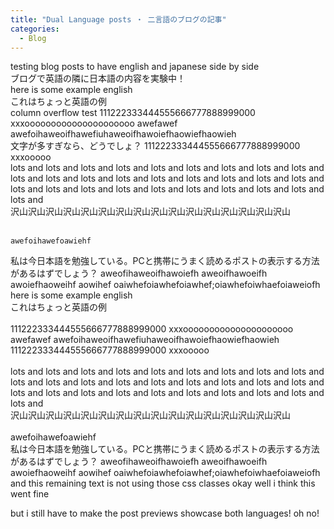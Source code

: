 ```yaml
---  
title: "Dual Language posts ・ 二言語のブログの記事"
categories:
  - Blog
---
```


<div>
    testing blog posts to have english and japanese side by side
    <br>
    ブログで英語の隣に日本語の内容を実験中！
</div>

<div>
    <div class="left">
        here is some example english
    </div>
    <div class="right">
        これはちょっと英語の例
    </div>
</div>

<div class="left">
    column overflow test
    111222333444555666777888999000
    xxxooooooooooooooooooooo awefawef 
    awefoihaweoifhawefiuhaweoifhawoiefhaowiefhaowieh
</div>

<div class="right">
    文字が多すぎなら、どうでしょ？
    111222333444555666777888999000
    xxxooooo
</div>


<div class="left">
    lots and lots and lots and lots and lots and lots and lots and lots and lots and lots and lots and lots and lots and lots and lots and lots and lots and lots and lots and lots and lots and lots and lots and lots and lots and lots and lots and lots and
</div>

<div class="right">
    沢山沢山沢山沢山沢山沢山沢山沢山沢山沢山沢山沢山沢山沢山沢山沢山
</div>

<br>

<div class="left">

    awefoihawefoawiehf
</div>

<div class="right">
私は今日本語を勉強している。PCと携帯にうまく読めるポストの表示する方法があるはずでしょう？
aweofihaweoifhawoiefh
aweoifhawoeifh
awoiefhaoweihf
aowihef
oaiwhefoiawhefoiawhef;oiawhefoiwhaefoiaweiofh
</div>
<div class="left">
    here is some example english
</div>

<div class="right">
    これはちょっと英語の例
</div>
<br>
<div class="left">
    111222333444555666777888999000
    xxxooooooooooooooooooooo awefawef 
    awefoihaweoifhawefiuhaweoifhawoiefhaowiefhaowieh
</div>

<div class="right">
    111222333444555666777888999000
    xxxooooo
</div>
<br>
<div class="left">
    lots and lots and lots and lots and lots and lots and lots and lots and lots and lots and lots and lots and lots and lots and lots and lots and lots and lots and lots and lots and lots and lots and lots and lots and lots and lots and lots and lots and
</div>

<div class="right">
    沢山沢山沢山沢山沢山沢山沢山沢山沢山沢山沢山沢山沢山沢山沢山沢山
</div>
<br>
<div class="left">
    awefoihawefoawiehf
</div>

<div class="right">
私は今日本語を勉強している。PCと携帯にうまく読めるポストの表示する方法があるはずでしょう？
aweofihaweoifhawoiefh
aweoifhawoeifh
awoiefhaoweihf
aowihef
oaiwhefoiawhefoiawhef;oiawhefoiwhaefoiaweiofh
</div>

<div class="full">
and this remaining text is not using those css classes okay well i think this went fine

but i still have to make the post previews showcase both languages! oh no!
</div>